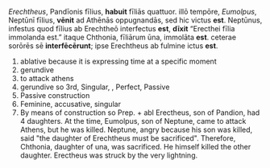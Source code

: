 *Erechtheus*, Pandīonis fīlius, **habuit** fīliās quattuor. illō tempōre, *Eumolpus*, Neptūnī fīlius, **vēnit** ad Athēnās oppugnandās, sed hic victus **est**. Neptūnus, infestus quod fīlius ab Erechtheō interfectus **est**, **dīxit** “Erecthei fīlia immolanda est.” itaque Chthonia, fīliārum ūna, immolāta **est**. ceterae sorōrēs sē **interfēcērunt**; ipse Erechtheus ab fulmine ictus **est**.
1. ablative because it is expressing time at a specific moment
2. gerundive
3. to attack athens
4. gerundive so 3rd, Singular, , Perfect, Passive 
5. Passive construction
6. Feminine, accusative, singular
7. By means of construction so Prep. + abl
Erectheus, son of Pandion, had 4 daughters. At the time, Eumolpus, son of Neptune, came to attack Athens, but he was killed. Neptune, angry because his son was killed, said "the daughter of Erechtheus must be sacrificed". Therefore, Chthonia, daughter of una, was sacrificed. He himself killed the other daughter. Erectheus was struck by the very lightning.
